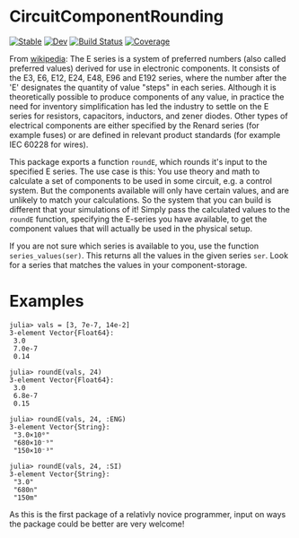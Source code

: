 # CircuitComponentRounding

[![Stable](https://img.shields.io/badge/docs-stable-blue.svg)](https://KronosTheLate.github.io/CircuitComponentRounding.jl/stable)
[![Dev](https://img.shields.io/badge/docs-dev-blue.svg)](https://KronosTheLate.github.io/CircuitComponentRounding.jl/dev)
[![Build Status](https://github.com/KronosTheLate/CircuitComponentRounding.jl/workflows/CI/badge.svg)](https://github.com/KronosTheLate/CircuitComponentRounding.jl/actions)
[![Coverage](https://codecov.io/gh/KronosTheLate/CircuitComponentRounding.jl/branch/master/graph/badge.svg)](https://codecov.io/gh/KronosTheLate/CircuitComponentRounding.jl)

From [wikipedia](https://en.wikipedia.org/wiki/E_series_of_preferred_numbers):
The E series is a system of preferred numbers (also called preferred values) derived for use in electronic components. It consists of the E3, E6, E12, E24, E48, E96 and E192 series, where the number after the 'E' designates the quantity of value "steps" in each series. Although it is theoretically possible to produce components of any value, in practice the need for inventory simplification has led the industry to settle on the E series for resistors, capacitors, inductors, and zener diodes. Other types of electrical components are either specified by the Renard series (for example fuses) or are defined in relevant product standards (for example IEC 60228 for wires).

This package exports a function `roundE`, which rounds it's 
input to the specified E series. The use case is this:
You use theory and math to calculate a set of components to be used in some circuit, e.g. a control system. But the components available will only have certain values, and are unlikely to match your calculations. So the system that you can build is different that your simulations of it! Simply pass the calculated values to the `roundE` function, specifying the E-series you have available, to get the component values that will actually be used in the physical setup.

If you are not sure which series is available to you, use the function `series_values(ser)`. This returns all the values in the given series `ser`. Look for a series that matches the values in your component-storage.

# Examples
```julia-repl
julia> vals = [3, 7e-7, 14e-2]
3-element Vector{Float64}:
 3.0
 7.0e-7
 0.14

julia> roundE(vals, 24)
3-element Vector{Float64}:
 3.0
 6.8e-7
 0.15

julia> roundE(vals, 24, :ENG)
3-element Vector{String}:
 "3.0×10⁰"
 "680×10⁻⁹"
 "150×10⁻³"

julia> roundE(vals, 24, :SI)
3-element Vector{String}:
 "3.0"
 "680n"
 "150m"
```
  
  
  

As this is the first package of a relativly novice programmer, input on ways the package could be better are very welcome!
